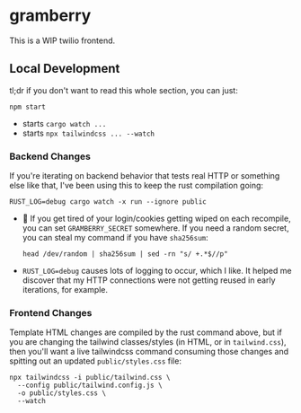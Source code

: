 # gramberry

This is a WIP twilio frontend.

## Local Development

tl;dr if you don't want to read this whole section, you can just:
```shell
npm start
```
- starts `cargo watch ...`
- starts `npx tailwindcss ... --watch`

### Backend Changes

If you're iterating on backend behavior that tests
real HTTP or something else like that, I've been
using this to keep the rust compilation going:

```shell
RUST_LOG=debug cargo watch -x run --ignore public
```

- :notebook: If you get tired of your login/cookies getting wiped
  on each recompile, you can set `GRAMBERRY_SECRET` somewhere.
  If you need a random secret, you can steal my command if you have
  `sha256sum`:
  ```
  head /dev/random | sha256sum | sed -rn "s/ +.*$//p"
  ```
- `RUST_LOG=debug` causes lots of logging to occur, which I like.
  It helped me discover that my HTTP connections were not getting
  reused in early iterations, for example.

### Frontend Changes

Template HTML changes are compiled by the rust command above,
but if you are changing the tailwind classes/styles (in HTML,
or in `tailwind.css`), then you'll want a live tailwindcss command
consuming those changes and spitting out an updated `public/styles.css`
file:

```shell
npx tailwindcss -i public/tailwind.css \
  --config public/tailwind.config.js \
  -o public/styles.css \
  --watch
```
